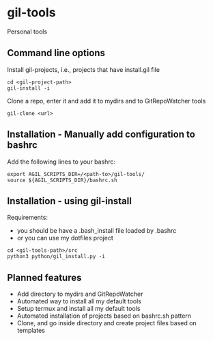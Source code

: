 # gil-tools
Personal tools

## Command line options

Install gil-projects, i.e., projects that have install.gil file
```
cd <gil-project-path>
gil-install -i
```


Clone a repo, enter it and add it to mydirs and to GitRepoWatcher tools
```
gil-clone <url>
```

## Installation - Manually add configuration to bashrc

Add the following lines to your bashrc:
```
export AGIL_SCRIPTS_DIR=/<path-to>/gil-tools/
source ${AGIL_SCRIPTS_DIR}/bashrc.sh
```

## Installation - using gil-install

Requirements:
* you should be have a .bash_install file loaded by .bashrc
* or you can use my dotfiles project


```
cd <gil-tools-path>/src
python3 python/gil_install.py -i
```


## Planned features
- Add directory to mydirs and GitRepoWatcher
- Automated way to install all my default tools
- Setup termux and install all my default tools
- Automated installation of projects based on bashrc.sh pattern
- Clone, and go inside directory and create project files based on templates
